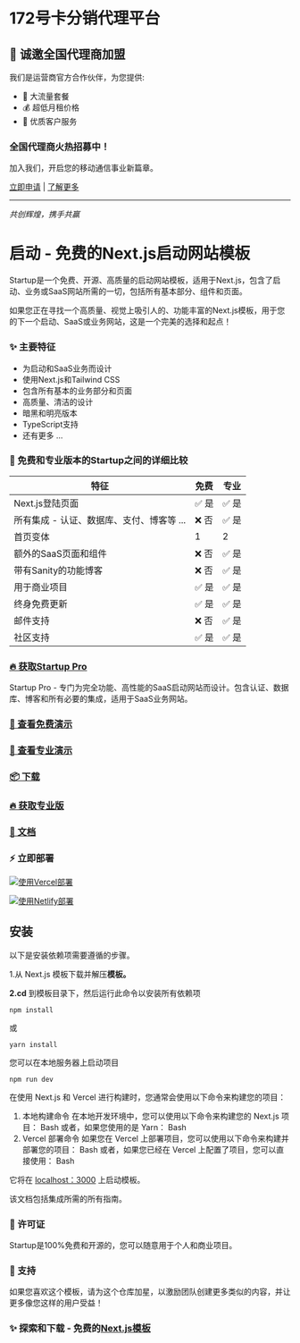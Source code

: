 # 172号卡分销代理平台

## 🚀 诚邀全国代理商加盟

我们是运营商官方合作伙伴，为您提供:

- 📱 大流量套餐
- 💰 超低月租价格
- 🌟 优质客户服务

### 全国代理商火热招募中！

加入我们，开启您的移动通信事业新篇章。

[立即申请](https://haoka.lot-ml.com/plugregper.html?agentid=90925) | [了解更多](https://urlka.cn/)

---

*共创辉煌，携手共赢*


# 启动 - 免费的Next.js启动网站模板

Startup是一个免费、开源、高质量的启动网站模板，适用于Next.js，包含了启动、业务或SaaS网站所需的一切，包括所有基本部分、组件和页面。

如果您正在寻找一个高质量、视觉上吸引人的、功能丰富的Next.js模板，用于您的下一个启动、SaaS或业务网站，这是一个完美的选择和起点！

### ✨ 主要特征
- 为启动和SaaS业务而设计
- 使用Next.js和Tailwind CSS
- 包含所有基本的业务部分和页面
- 高质量、清洁的设计
- 暗黑和明亮版本
- TypeScript支持
- 还有更多 ...

### 🙌 免费和专业版本的Startup之间的详细比较

| 特征             | 免费 | 专业 |
|---------------------|------------|----------|
| Next.js登陆页面             | ✅ 是      | ✅ 是      |
| 所有集成 - 认证、数据库、支付、博客等 ...             | ❌ 否      | ✅ 是 |
| 首页变体             | 1      | 2 |
| 额外的SaaS页面和组件             | ❌ 否      | ✅ 是 |
| 带有Sanity的功能博客       | ❌ 否      | ✅ 是 | ✅ 是 |
| 用于商业项目            | ✅ 是      | ✅ 是      |
| 终身免费更新             | ✅ 是      | ✅ 是 |
| 邮件支持       | ❌ 否         | ✅ 是       |
| 社区支持         | ✅ 是         | ✅ 是       |


### [🔥 获取Startup Pro](https://nextjstemplates.com/templates/saas-starter-startup)



Startup Pro - 专门为完全功能、高性能的SaaS启动网站而设计。包含认证、数据库、博客和所有必要的集成，适用于SaaS业务网站。

### [🚀 查看免费演示](https://startup.nextjstemplates.com/)

### [🚀 查看专业演示](https://startup-pro.nextjstemplates.com/)

### [📦 下载](https://nextjstemplates.com/templates/startup)

### [🔥 获取专业版](https://nextjstemplates.com/templates/saas-starter-startup)

### [🔌 文档](https://nextjstemplates.com/docs)

### ⚡ 立即部署

[![使用Vercel部署](https://vercel.com/button)](https://vercel.com/new/clone?repository-url=https%3A%2F%2Fgithub.com%2FNextJSTemplates%2Fstartup-nextjs)

[![使用Netlify部署](https://www.netlify.com/img/deploy/button.svg)](https://app.netlify.com/start/deploy?repository=https://github.com/NextJSTemplates/startup-nextjs)

## 安装

[](https://github.com/NextJSTemplates/solid-nextjs#installation)

以下是安装依赖项需要遵循的步骤。

1.从 Next.js 模板下载并解压**模板。**

**2.cd** 到模板目录下，然后运行此命令以安装所有依赖项

```shell
npm install
```

或

```shell
yarn install
```

您可以在本地服务器上启动项目

```shell
npm run dev
```

在使用 Next.js 和 Vercel 进行构建时，您通常会使用以下命令来构建您的项目：
1. 本地构建命令
在本地开发环境中，您可以使用以下命令来构建您的 Next.js 项目：
Bash
或者，如果您使用的是 Yarn：
Bash
2. Vercel 部署命令
如果您在 Vercel 上部署项目，您可以使用以下命令来构建并部署您的项目：
Bash
或者，如果您已经在 Vercel 上配置了项目，您可以直接使用：
Bash



它将在 [localhost：3000](http://localhost:3000/) 上启动模板。

该文档包括集成所需的所有指南。
### 📄 许可证
Startup是100%免费和开源的，您可以随意用于个人和商业项目。

### 💜 支持
如果您喜欢这个模板，请为这个仓库加星，以激励团队创建更多类似的内容，并让更多像您这样的用户受益！

### ✨ 探索和下载 - 免费的[Next.js模板](https://nextjstemplates.com)
